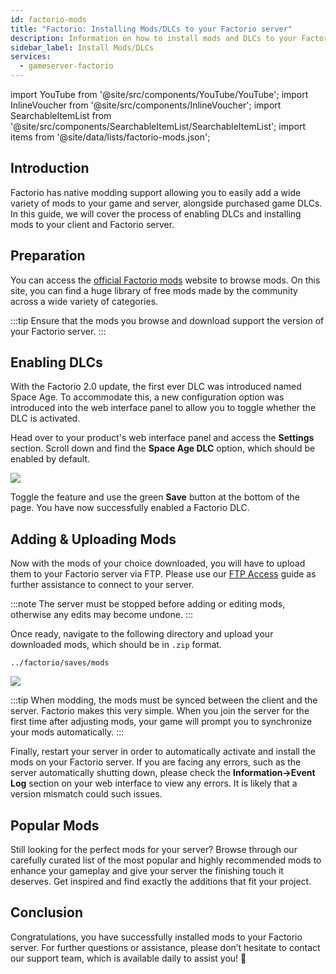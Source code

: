 ```yaml
---
id: factorio-mods
title: "Factorio: Installing Mods/DLCs to your Factorio server"
description: Information on how to install mods and DLCs to your Factorio server from ZAP-Hosting - ZAP-Hosting.com documentation
sidebar_label: Install Mods/DLCs
services:
  - gameserver-factorio
---
```


import YouTube from '@site/src/components/YouTube/YouTube';
import InlineVoucher from '@site/src/components/InlineVoucher';
import SearchableItemList from '@site/src/components/SearchableItemList/SearchableItemList';
import items from '@site/data/lists/factorio-mods.json';

## Introduction

Factorio has native modding support allowing you to easily add a wide variety of mods to your game and server, alongside purchased game DLCs. In this guide, we will cover the process of enabling DLCs and installing mods to your client and Factorio server.

<InlineVoucher />

## Preparation

You can access the [official Factorio mods](https://mods.factorio.com/) website to browse mods. On this site, you can find a huge library of free mods made by the community across a wide variety of categories.

:::tip
Ensure that the mods you browse and download support the version of your Factorio server.
:::

## Enabling DLCs

With the Factorio 2.0 update, the first ever DLC was introduced named Space Age. To accommodate this, a new configuration option was introduced into the web interface panel to allow you to toggle whether the DLC is activated.

<YouTube videoId="i9CuAsCxUsk" imageSrc="https://screensaver01.zap-hosting.com/index.php/s/BRa5saY3L76xe5F/preview" title="Activate Factorio Space Age DLC" description="Feel like you understand better when you see things in action? We’ve got you! Dive into our video that breaks it all down for you. Whether you're in a rush or just prefer to soak up information in the most engaging way possible!"/>

Head over to your product's web interface panel and access the **Settings** section. Scroll down and find the **Space Age DLC** option, which should be enabled by default.

![](https://screensaver01.zap-hosting.com/index.php/s/T5G5GrEzwoxM3Xk/preview)

Toggle the feature and use the green **Save** button at the bottom of the page. You have now successfully enabled a Factorio DLC.

## Adding & Uploading Mods

Now with the mods of your choice downloaded, you will have to upload them to your Factorio server via FTP. Please use our [FTP Access](gameserver-ftpaccess.md) guide as further assistance to connect to your server.

:::note
The server must be stopped before adding or editing mods, otherwise any edits may become undone.
:::

Once ready, navigate to the following directory and upload your downloaded mods, which should be in `.zip` format.

```
../factorio/saves/mods
```

![](https://screensaver01.zap-hosting.com/index.php/s/APFEnmg29jBCFKn/preview)

:::tip
When modding, the mods must be synced between the client and the server. Factorio makes this very simple. When you join the server for the first time after adjusting mods, your game will prompt you to synchronize your mods automatically.
:::

Finally, restart your server in order to automatically activate and install the mods on your Factorio server. If you are facing any errors, such as the server automatically shutting down, please check the **Information->Event Log** section on your web interface to view any errors. It is likely that a version mismatch could such issues.



## Popular Mods

Still looking for the perfect mods for your server? Browse through our carefully curated list of the most popular and highly recommended mods to enhance your gameplay and give your server the finishing touch it deserves. Get inspired and find exactly the additions that fit your project.

<SearchableItemList items={items} />



## Conclusion

Congratulations, you have successfully installed mods to your Factorio server. For further questions or assistance, please don’t hesitate to contact our support team, which is available daily to assist you! 🙂

<InlineVoucher />
